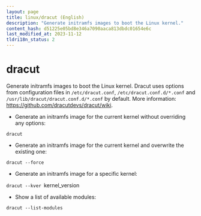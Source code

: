 ```yaml
---
layout: page
title: linux/dracut (English)
description: "Generate initramfs images to boot the Linux kernel."
content_hash: d51225e05bd8e346a7090aaca813dbdc01654e6c
last_modified_at: 2023-11-12
tldri18n_status: 2
---
```

# dracut

Generate initramfs images to boot the Linux kernel.
Dracut uses options from configuration files in `/etc/dracut.conf`, `/etc/dracut.conf.d/*.conf` and `/usr/lib/dracut/dracut.conf.d/*.conf` by default.
More information: <https://github.com/dracutdevs/dracut/wiki>.

- Generate an initramfs image for the current kernel without overriding any options:

`dracut`

- Generate an initramfs image for the current kernel and overwrite the existing one:

`dracut --force`

- Generate an initramfs image for a specific kernel:

`dracut --kver `<span class="tldr-var badge badge-pill bg-dark-lm bg-white-dm text-white-lm text-dark-dm font-weight-bold">kernel_version</span>

- Show a list of available modules:

`dracut --list-modules`
